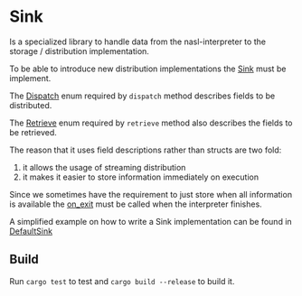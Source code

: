 # Sink

Is a specialized library to handle data from the nasl-interpreter to the storage / distribution implementation.

To be able to introduce new distribution implementations the [Sink](src/lib.rs#L80) must be implement.

The [Dispatch](src/lib.rs#L21) enum required by `dispatch` method describes fields to be distributed.

The [Retrieve](src/lib.rs#L36) enum required by `retrieve` method also describes the fields to be retrieved.

The reason that it uses field descriptions rather than structs are two fold:
1. it allows the usage of streaming distribution
2. it makes it easier to store information immediately on execution

Since we sometimes have the requirement to just store when all information is available the [on_exit](src/lib.rs#L93) must be called when the interpreter finishes.

A simplified example on how to write a Sink implementation can be found in [DefaultSink](src/lib.rs#L116)

## Build

Run `cargo test` to test and `cargo build --release` to build it.
